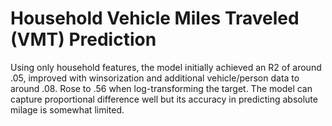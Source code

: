 # Household Vehicle Miles Traveled (VMT) Prediction

Using only household features, the model initially achieved an R2 of around .05, improved  with winsorization and additional vehicle/person data to around .08. Rose to .56 when log-transforming the target. The model can capture proportional difference well but its accuracy in predicting absolute milage is somewhat limited. 